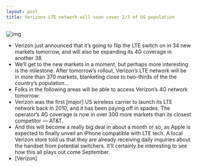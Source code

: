 ```yaml
---
layout: post
title: Verizons LTE network will soon cover 2/3 of US population
---
```

![img](http://media.idownloadblog.com/wp-content/uploads/2012/01/Verizon-Network.jpg)
* Verizon just announced that it’s going to flip the LTE switch on in 34 new markets tomorrow, and will also be expanding its 4G coverage in another 38.
* We’ll get to the new markets in a moment, but perhaps more interesting is the milestone. After tomorrow’s rollout, Verizon’s LTE network will be in more than 370 markets, blanketing close to two-thirds of the the country’s population…
* Folks in the following areas will be able to access Verizon’s 4G network tomorrow:
* Verizon was the first [major] US wireless carrier to launch its LTE network back in 2010, and it has been paying off in spades. The operator’s 4G coverage is now in over 300 more markets than its closest competitor — AT&T.
* And this will become a really big deal in about a month or so, as Apple is expected to finally unveil an iPhone compatible with LTE tech. A local Verizon store told us that they are already receiving daily inquiries about the handset from potential switchers. It’ll certainly be interesting to see how this all plays out come September.
* [Verizon]

